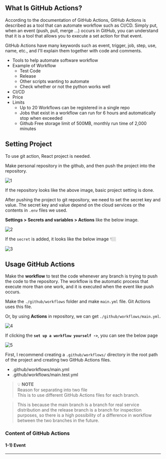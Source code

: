## What Is GitHub Actions?

According to the documentation of GitHub Actions, GitHub Actions is described as a tool that can automate workflow such as CI/CD. Simply put, when an event (push, pull, merge ...) occurs in GitHub, you can understand that it is a tool that allows you to execute a set action for that event.

GitHub Actions have many keywords such as event, trigger, job, step, use, name, etc., and I'll explain them together with code and comments.

- Tools to help automate software workflow
- Example of Workflow
  - Test Code
  - Release
  - Other scripts wanting to automate
  - Check whether or not the python works well
- CI/CD
- Price
- Limits
  - Up to 20 Workflows can be registered in a single repo
  - Jobs that exist in a workflow can run for 6 hours and automatically stop when exceeded
  - Github Free storage limit of 500MB, monthly run time of 2,000 minutes

## Setting Project

To use git action, React project is needed.

Make personal repository in the github, and then push the project into the repository.

![1](https://github.com/jinscodes/Blog_nextJS/assets/87598134/9ea0d8ab-7691-48da-bfc1-f14cc58bfd8e)

If the repository looks like the above image, basic project setting is done.

After pushing the project to git repository, we need to set the secret key and value. The secret key and value depend on the cloud services or the contents in `.env` files we used.

**Settings > Secrets and variables > Actions** like the below image.

![2](https://github.com/jinscodes/Blog_nextJS/assets/87598134/a93f4489-0e0e-47a2-937a-0c8367bfee44)

If the `secret` is added, it looks like the below image 👇🏼

![3](https://github.com/jinscodes/Blog_nextJS/assets/87598134/f44eda95-b213-4d35-ab33-cb90db315095)

## Usage GitHub Actions

Make the **workflow** to test the code whenever any branch is trying to push the code to the repository. The workflow is the automatic process that execute more than one work, and it is executed when the event like push occurs.

Make the `./github/workflows` folder and make `main.yml` file. Git Actions uses this file.

Or, by using **Actions** in repository, we can get `./github/workflows/main.yml`.

![4](https://github.com/jinscodes/Blog_nextJS/assets/87598134/ad77d49a-523d-481d-9dec-0bd55fadbea2)

If clicking the **`set up a workflow yourself ->`**, you can see the below page

![5](https://github.com/jinscodes/Blog_nextJS/assets/87598134/5ca00946-0868-40f2-8d1d-929c9d659f45)

First, I recommend creating a `.github/workflows/` directory in the root path of the project and creating two GitHub Actions files.

- .github/workflows/main.yml
- .github/workflows/main.test.yml

> 💡 **NOTE**  
> Reason for separating into two file  
> This is to use different GitHub Actions files for each branch.

> This is because the main branch is a branch for real service distribution and the release branch is a branch for inspection purposes, so there is a high possibility of a difference in workflow between the two branches in the future.

### Content of GitHub Actions

#### 1-1) Event

---

[](https://docs.github.com/ko/actions/learn-github-actions/understanding-github-actions)

[](https://fe-developers.kakaoent.com/2022/220106-github-actions/)

[](https://velog.io/@annkim7/P2023-github-action-%EC%98%A4%EB%A5%98)

[](https://stackoverflow.com/questions/38774798/accessdenied-for-listobjects-for-s3-bucket-when-permissions-are-s3)

[](https://zzsza.github.io/development/2020/06/06/github-action/)

[](https://velog.io/@cataiden/ci-cd-with-github-actions-and-aws-codedeploy)
